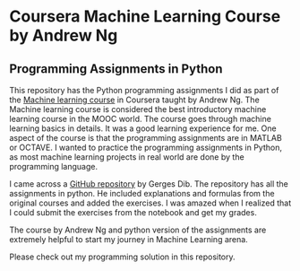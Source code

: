 # Coursera Machine Learning Course by Andrew Ng

## Programming Assignments in Python 

This repository has the Python programming assignments I did as part of the [Machine learning course](https://www.coursera.org/learn/machine-learning/home/welcome) in Coursera taught by Andrew Ng. The Machine learning course is considered the best introductory machine learning course in the MOOC world. The course goes through machine learning basics in details. It was a good learning experience for me. 
One aspect of the course is that the programming assignments are in MATLAB or OCTAVE. I wanted to practice the programming assignments in Python, as most machine learning projects in real world are done by the programming language. 

I came across a [GitHub repository](https://github.com/dibgerge/ml-coursera-python-assignments) by Gerges Dib. The repository has all the assignments in python. He included explanations and formulas from the original courses and added the exercises. I was amazed when I realized that I could submit the exercises from the notebook and get my grades. 

The course by Andrew Ng and python version of the assignments are extremely helpful to start my journey in Machine Learning arena. 

Please check out my programming solution in this repository. 
